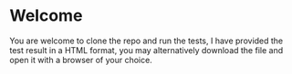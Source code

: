 # Welcome
   You are welcome to clone the repo and run the tests, I have provided the test result in a HTML format, you may alternatively download the file and open it with a browser of your choice.
